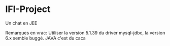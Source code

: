 # IFI-Project
Un chat en JEE

Remarques en vrac:
Utiliser la version 5.1.39 du driver mysql-jdbc, la version 6.x semble buggé.
JAVA c'est du caca
